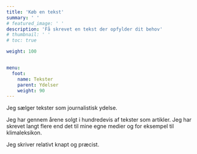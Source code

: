 ```yaml
---
title: 'Køb en tekst'
summary: ' '
# featured_image: ' '
description: 'Få skrevet en tekst der opfylder dit behov'
# thumbnail: ' '
# toc: true

weight: 100


menu:
  foot:
    name: Tekster
    parent: Ydelser
    weight: 90
---
```


Jeg sælger tekster som journalistisk ydelse.

Jeg har  gennem årene solgt i hundredevis af tekster som artikler. Jeg har skrevet langt flere end det til mine egne  medier og for eksempel til klimaleksikon.

Jeg skriver relativt knapt og præcist.
